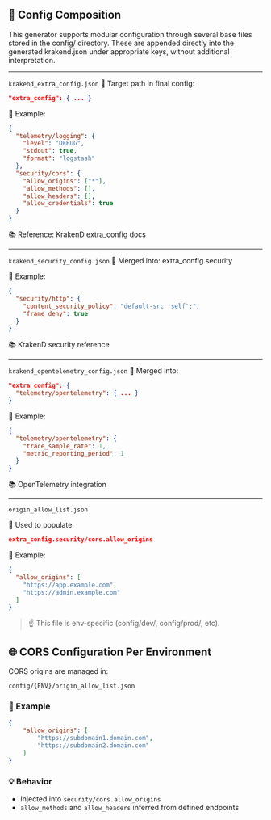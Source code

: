 ## 🧩 Config Composition

This generator supports modular configuration through several base files stored in the config/ directory. These are appended directly into the generated krakend.json under appropriate keys, without additional interpretation.

---

`krakend_extra_config.json`
📍 Target path in final config:

```json
"extra_config": { ... }
```

📄 Example:

```json
{
  "telemetry/logging": {
    "level": "DEBUG",
    "stdout": true,
    "format": "logstash"
  },
  "security/cors": {
    "allow_origins": ["*"],
    "allow_methods": [],
    "allow_headers": [],
    "allow_credentials": true
  }
}
```

📚 Reference: KrakenD extra_config docs

---

`krakend_security_config.json`
📍 Merged into: extra_config.security

📄 Example:

```json
{
  "security/http": {
    "content_security_policy": "default-src 'self';",
    "frame_deny": true
  }
}
```

📚 KrakenD security reference

---

`krakend_opentelemetry_config.json`
📍 Merged into:

```json
"extra_config": {
  "telemetry/opentelemetry": { ... }
}
```

📄 Example:

```json
{
  "telemetry/opentelemetry": {
    "trace_sample_rate": 1,
    "metric_reporting_period": 1
  }
}
```

📚 OpenTelemetry integration

---

`origin_allow_list.json`

📍 Used to populate:

```json
extra_config.security/cors.allow_origins
```

📄 Example:

```json
{
  "allow_origins": [
    "https://app.example.com",
    "https://admin.example.com"
  ]
}
```

> ☝️ This file is env-specific (config/dev/, config/prod/, etc).
>


## 🌐 CORS Configuration Per Environment

CORS origins are managed in:

```
config/{ENV}/origin_allow_list.json
```

### 🧾 Example

```json
{
    "allow_origins": [
        "https://subdomain1.domain.com",
        "https://subdomain2.domain.com"
    ]
}
```

### 💡 Behavior

- Injected into `security/cors.allow_origins`
- `allow_methods` and `allow_headers` inferred from defined endpoints
